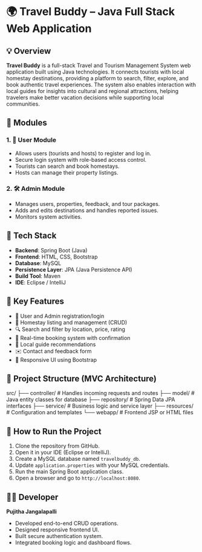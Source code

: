 # 🌍 Travel Buddy – Java Full Stack Web Application

## 💡 Overview
**Travel Buddy** is a full-stack Travel and Tourism Management System web application built using Java technologies. It connects tourists with local homestay destinations, providing a platform to search, filter, explore, and book authentic travel experiences. The system also enables interaction with local guides for insights into cultural and regional attractions, helping travelers make better vacation decisions while supporting local communities.

## 🧩 Modules
### 1. 👤 User Module
- Allows users (tourists and hosts) to register and log in.
- Secure login system with role-based access control.
- Tourists can search and book homestays.
- Hosts can manage their property listings.

### 2. 🛠️ Admin Module
- Manages users, properties, feedback, and tour packages.
- Adds and edits destinations and handles reported issues.
- Monitors system activities.

## 🔧 Tech Stack
- **Backend**: Spring Boot (Java)
- **Frontend**: HTML, CSS, Bootstrap
- **Database**: MySQL
- **Persistence Layer**: JPA (Java Persistence API)
- **Build Tool**: Maven
- **IDE**: Eclipse / IntelliJ

## 🎯 Key Features
- 👥 User and Admin registration/login
- 🏡 Homestay listing and management (CRUD)
- 🔍 Search and filter by location, price, rating
- 📅 Real-time booking system with confirmation
- 🧭 Local guide recommendations
- ✉️ Contact and feedback form
- 📱 Responsive UI using Bootstrap

## 🧱 Project Structure (MVC Architecture)
src/
├── controller/ # Handles incoming requests and routes
├── model/ # Java entity classes for database
├── repository/ # Spring Data JPA interfaces
├── service/ # Business logic and service layer
├── resources/ # Configuration and templates
└── webapp/ # Frontend JSP or HTML files

## 🚀 How to Run the Project
1. Clone the repository from GitHub.
2. Open it in your IDE (Eclipse or IntelliJ).
3. Create a MySQL database named `travelbuddy_db`.
4. Update `application.properties` with your MySQL credentials.
5. Run the main Spring Boot application class.
6. Open a browser and go to `http://localhost:8080`.


## 👩‍💻 Developer
**Pujitha Jangalapalli**  
- Developed end-to-end CRUD operations.  
- Designed responsive frontend UI.  
- Built secure authentication system.  
- Integrated booking logic and dashboard flows.
